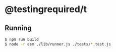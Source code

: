 # @testingrequired/t

## Running

```bash
$ npm run build
$ node -r esm ./lib/runner.js ./tests/*.test.js
```
